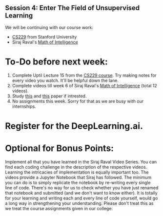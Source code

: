 ## Session 4: Enter The Field of Unsupervised Learning

We will be continuing with our course work:
- [CS229][1] from Stanford University
- Siraj Raval's [Math of Intelligence][2]

# To-Do before next week:

1. Complete Uptil Lecture 15 from the [CS229 course][1]. Try making notes for every video you watch. It'll be helpful down the lane.
2. Complete videos till week 6 of Siraj Raval's [Math of Intelligence][2] (total 12 videos).
3. Study [this][3] and [this][4] paper if intrested.
4. No assignments this week. Sorry for that as we are busy with our internships.

# Register for the DeepLearning.ai.

# Optional for Bonus Points:

Implement all that you have learned in the Siraj Raval Video Series. You can find each coding challenge in the description of the respective videos. Learning the intricacies of implementation is equally important too. The videos provide a Jupyter Notebook that Siraj has followed. The minimum you can do is to simply replicate the notebook by re-writing every single line of code. There's no way for us to check whether you have just renamed that notebook and submitted (and we don't want to know either). It is totally for your learning and writing each and every line of code yourself, would go a long way in strengthening your understanding. Please don't treat this as we treat the course assignments given in our college.

[1]: https://www.youtube.com/playlist?list=PLFC36A799B7FFD0CF
[2]: https://www.youtube.com/playlist?list=PL2-dafEMk2A7mu0bSksCGMJEmeddU_H4D
[3]: http://www.jmlr.org/papers/volume2/tong01a/tong01a.pdf
[4]: http://www.jatit.org/volumes/research-papers/Vol12No1/1Vol12No1.pdf
